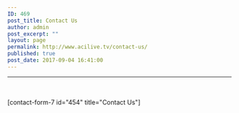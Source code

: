 ```yaml
---
ID: 469
post_title: Contact Us
author: admin
post_excerpt: ""
layout: page
permalink: http://www.acilive.tv/contact-us/
published: true
post_date: 2017-09-04 16:41:00
---
```

<hr style="margin-bottom: 3rem;">
<div class="mx-auto">
[contact-form-7 id="454" title="Contact Us"]
</div>